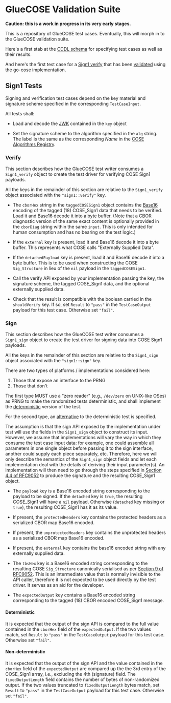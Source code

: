 # GlueCOSE Validation Suite

**Caution: this is a work in progress in its very early stages.**

This is a repository of GlueCOSE test cases.  Eventually, this will morph in to
the GlueCOSE validation suite.

Here's a first stab at the [CDDL schema](gluecose-schema.cddl) for specifying
test cases as well as their results.

And here's the first test case for a [Sign1 verify](sign1-verify-0000.json) that
has been [validated](misc/gocose-result-sign1-verify-0000.json) using the
go-cose implementation.

## Sign1 Tests

Signing and verification test cases depend on the key material and signature
scheme specified in the corresponding `TestCaseInput`.

All tests shall:

* Load and decode the [JWK](https://www.rfc-editor.org/info/rfc7517) contained
  in the `key` object

* Set the signature scheme to the algorithm specified in the `alg` string.  The
  label is the same as the corresponding *Name* in the [COSE Algorithms
  Registry](https://www.iana.org/assignments/cose/cose.xhtml#algorithms).

### Verify

This section describes how the GlueCOSE test writer consumes a `Sign1_verify`
object to create the test driver for verifying COSE Sign1 payloads.

All the keys in the remainder of this section are relative to the
`Sign1_verify` object associated with the `"sign1::verify"` key.

* The `cborHex` string in the `taggedCOSESign1` object contains the
  [Base16](https://www.rfc-editor.org/info/rfc4648) encoding of the tagged (18)
  COSE_Sign1 data that needs to be verified.  Load it and Base16 decode it into
  a byte buffer.  (Note that a CBOR diagnostic version of the same exact content
  is optionally provided in the `cborDiag` string within the same `input`.  This
  is only intended for human consumption and has no bearing on the test logic.)

* If the `external` key is present, load it and Base16 decode it into a byte
  buffer.  This represents what COSE calls "Externally Supplied Data".

* If the `detachedPayload` key is present, load it and Base16 decode it into a
  byte buffer.  This is to be used when constructing the COSE `Sig_Structure` in
  lieu of the `nil` payload in the `taggedCOSESign1`.

* Call the verify API exposed by your implementation passing the key, the
  signature scheme, the tagged COSE_Sign1 data, and the optional externally
  supplied data.

* Check that the result is compatible with the boolean carried in the
  `shouldVerify` key.  If so, set `Result` to `"pass"` in the `TestCaseOutput`
  payload for this test case.  Otherwise set `"fail"`.

### Sign

This section describes how the GlueCOSE test writer consumes a `Sign1_sign`
object to create the test driver for signing data into COSE Sign1 payloads.

All the keys in the remainder of this section are relative to the
`Sign1_sign` object associated with the `"sign1::sign"` key.

There are two types of platforms / implementations considered here:

1. Those that expose an interface to the PRNG
1. Those that don't

The first type MUST use a "zero reader" (e.g., `/dev/zero` on UNIX-like OSes) as
PRNG to make the randomized tests deterministic, and shall implement the
[deterministic](#deterministic) version of the test.

For the second type, an [alternative](#non-deterministic) to the deterministic
test is specified.

The assumption is that the sign API exposed by the implementation under test
will use the fields in the `Sign1_sign` object to construct its input.  However,
we assume that implementations will vary the way in which they consume the test
case input data: for example, one could assemble all parameters in one single
object before passing it to the sign interface, another could supply each piece
separately, etc.  Therefore, here we will only describe the semantics of the
`Sign1_sign` object fields and let each implementation deal with the details of
deriving their input parameter(s).  An implementation will then need to go
through the steps specified in [Section 4.4 of
RFC9052](https://www.rfc-editor.org/authors/rfc9052.html#section-4.4) to produce
the signature and the resulting COSE_Sign1 object.

* The `payload` key is a Base16 encoded string corresponding to the payload to
  be signed.  If the `detached` key is `true`, the resulting COSE_Sign1 will
  have a `nil` payload.  Otherwise (`detached` key missing or `true`), the
  resulting COSE_Sign1 has it as its value.

* If present, the `protectedHeaders` key contains the protected headers as a
  serialized CBOR map Base16 encoded.

* If present, the `unprotectedHeaders` key contains the unprotected headers as a
  serialized CBOR map Base16 encoded.

* If present, the `external` key contains the base16 encoded string with any
  externally supplied data.

* The `tbsHex` key is a Base16 encoded string corresponding to the resulting
  COSE `Sig_Structure` canonically serialised as per [Section 9 of
  RFC9052](https://www.rfc-editor.org/authors/rfc9052.html#section-9).  This is
  an intermediate value that is normally invisible to the API caller, therefore
  it is not expected to be used directly by the test driver.  It serves as an
  aid for the developer.

* The `expectedOutput` key contains a Base16 encoded string corresponding to the
  tagged (18) CBOR encoded COSE_Sign1 message.

#### Deterministic

It is expected that the output of the sign API is compared to the full value
contained in the `cborHex` field of the `expectedOutput`.  If the two values
match, set `Result` to `"pass"` in the `TestCaseOutput` payload for this test
case.  Otherwise set `"fail"`.

#### Non-deterministic

It is expected that the output of the sign API and the value contained in the
`cborHex` field of the `expectedOutput` are compared up the the 3rd entry of the
COSE_Sign1 array, i.e., excluding the 4th (signature) field.  The
`fixedOutputLength` field contains the number of bytes of non-randomized output.
If the two values truncated to `fixedOutputLength` bytes match, set `Result` to
`"pass"` in the `TestCaseOutput` payload for this test case.  Otherwise set
`"fail"`.

